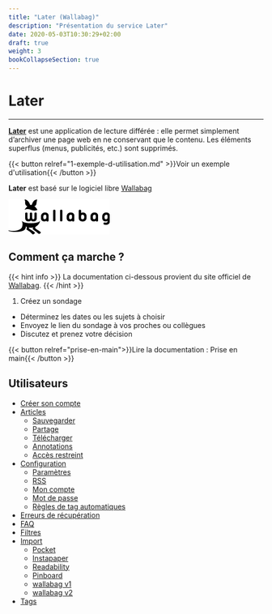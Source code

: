 ```yaml
---
title: "Later (Wallabag)"
description: "Présentation du service Later"
date: 2020-05-03T10:30:29+02:00
draft: true
weight: 3
bookCollapseSection: true
---
```


# Later
_____


[**Later**](https://later.pcet.link) est une application de lecture différée : elle permet simplement d’archiver une page web en ne conservant que le contenu. Les éléments superflus (menus, publicités, etc.) sont supprimés.

 {{< button relref="1-exemple-d-utilisation.md" >}}Voir un exemple d'utilisation{{< /button >}}

**Later** est basé sur le logiciel libre [Wallabag](https://wallabag.org/fr)

[![](images/wallabag.png)](https://wallabag.org/fr)

## Comment ça marche ?

{{< hint info >}}
La documentation ci-dessous provient du site officiel de [Wallabag](http://doc.wallabag.org/fr/master/).
{{< /hint >}}


 1. Créez un sondage
 -  Déterminez les dates ou les sujets à choisir
 -  Envoyez le lien du sondage à vos proches ou collègues
 -  Discutez et prenez votre décision

 {{< button relref="prise-en-main">}}Lire la documentation : Prise en main{{< /button >}}

 ## Utilisateurs

* [Créer son compte](user/create_account.md)
* [Articles](user/articles/README.md)
    * [Sauvegarder](user/articles/save.md)
    * [Partage](user/articles/share.md)
    * [Télécharger](user/articles/download.md)
    * [Annotations](user/articles/annotations.md)
    * [Accès restreint](user/articles/restricted.md)
* [Configuration](user/configuration/README.md)
    * [Paramètres](user/configuration/settings.md)
    * [RSS](user/configuration/rss.md)
    * [Mon compte](user/configuration/user_information.md)
    * [Mot de passe](user/configuration/password.md)
    * [Règles de tag automatiques](user/configuration/tagging_rules.md)
* [Erreurs de récupération](user/errors_during_fetching.md)
* [FAQ](user/faq.md)
* [Filtres](user/filters.md)
* [Import](user/import/README.md)
    * [Pocket](user/import/Pocket.md)
    * [Instapaper](user/import/Instapaper.md)
    * [Readability](user/import/Readability.md)
    * [Pinboard](user/import/Pinboard.md)
    * [wallabag v1](user/import/wallabagv1.md)
    * [wallabag v2](user/import/wallabagv2.md)
* [Tags](user/tags.md)



